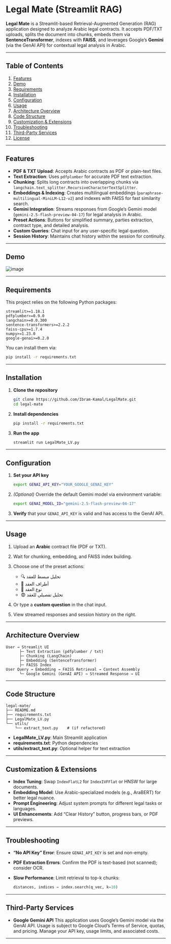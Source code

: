 # Legal Mate (Streamlit RAG)

**Legal Mate** is a Streamlit-based Retrieval-Augmented Generation (RAG) application designed to analyze Arabic legal contracts. It accepts PDF/TXT uploads, splits the document into chunks, embeds them via **SentenceTransformer**, indexes with **FAISS**, and leverages Google’s **Gemini** (via the GenAI API) for contextual legal analysis in Arabic.

---

## Table of Contents

1. [Features](#features)
2. [Demo](#demo)
3. [Requirements](#requirements)
4. [Installation](#installation)
5. [Configuration](#configuration)
6. [Usage](#usage)
7. [Architecture Overview](#architecture-overview)
8. [Code Structure](#code-structure)
9. [Customization & Extensions](#customization--extensions)
10. [Troubleshooting](#troubleshooting)
11. [Third-Party Services](#third-party-services)
12. [License](#license)

---

## Features

* **PDF & TXT Upload**: Accepts Arabic contracts as PDF or plain-text files.
* **Text Extraction**: Uses `pdfplumber` for accurate PDF text extraction.
* **Chunking**: Splits long contracts into overlapping chunks via `langchain.text_splitter.RecursiveCharacterTextSplitter`.
* **Embeddings & Indexing**: Creates multilingual embeddings (`paraphrase-multilingual-MiniLM-L12-v2`) and indexes with FAISS for fast similarity search.
* **Gemini Integration**: Streams responses from Google’s Gemini model (`gemini-2.5-flash-preview-04-17`) for legal analysis in Arabic.
* **Preset Actions**: Buttons for simplified summary, parties extraction, contract type, and detailed analysis.
* **Custom Queries**: Chat input for any user-specific legal question.
* **Session History**: Maintains chat history within the session for continuity.

---

## Demo

![image](https://github.com/user-attachments/assets/fa4a0f2c-f1c7-4afe-bbc3-f4aceb845cd4)


---

## Requirements

This project relies on the following Python packages:

```text
streamlit>=1.18.1
pdfplumber>=0.9.0
langchain>=0.0.300
sentence-transformers>=2.2.2
faiss-cpu>=1.7.4
numpy>=1.23.0
google-genai>=0.2.0
```

You can install them via:

```bash
pip install -r requirements.txt
```

---

## Installation

1. **Clone the repository**

   ```bash
   git clone https://github.com/Ibram-Kamal/LegalMate.git
   cd legal-mate
   ```

2. **Install dependencies**

   ```bash
   pip install -r requirements.txt
   ```

3. **Run the app**

   ```bash
   streamlit run LegalMate_LV.py
   ```

---

## Configuration

1. **Set your API key**

   ```bash
   export GENAI_API_KEY="YOUR_GOOGLE_GENAI_KEY"
   ```

2. *(Optional)* Override the default Gemini model via environment variable:

   ```bash
   export GENAI_MODEL_ID="gemini-2.5-flash-preview-04-17"
   ```

3. **Verify** that your `GENAI_API_KEY` is valid and has access to the GenAI API.

---

## Usage

1. Upload an **Arabic** contract file (PDF or TXT).
2. Wait for chunking, embedding, and FAISS index building.
3. Choose one of the preset actions:

   * 🔍 تحليل مبسط للعقد
   * 👥 أطراف العقد
   * 📄 نوع العقد
   * 😨 تحليل تفصيلي للعقد
4. Or type a **custom question** in the chat input.
5. View streamed responses and session history on the right.

---

## Architecture Overview

```text
User → Streamlit UI
      ├─ Text Extraction (pdfplumber / txt)
      ├─ Chunking (LangChain)
      ├─ Embedding (SentenceTransformer)
      ├─ FAISS Index
User Query → Embedding → FAISS Retrieval → Context Assembly
      └─ Google Gemini (GenAI API) → Streamed Response → UI
```

---

## Code Structure

```
legal-mate/
├── README.md
├── requirements.txt
├── LegalMate_LV.py
└── utils/
    └── extract_text.py    # (if refactored)
```

* **LegalMate\_LV.py**: Main Streamlit application
* **requirements.txt**: Python dependencies
* **utils/extract\_text.py**: Optional helper for text extraction

---

## Customization & Extensions

* **Index Tuning**: Swap `IndexFlatL2` for `IndexIVFFlat` or HNSW for large documents.
* **Embedding Model**: Use Arabic-specialized models (e.g., AraBERT) for better legal nuance.
* **Prompt Engineering**: Adjust system prompts for different legal tasks or languages.
* **UI Enhancements**: Add “Clear History” button, progress bars, or PDF previews.

---

## Troubleshooting

* **“No API Key” Error**: Ensure `GENAI_API_KEY` is set and non-empty.
* **PDF Extraction Errors**: Confirm the PDF is text-based (not scanned); consider OCR.
* **Slow Performance**: Limit retrieval to top-k chunks:

  ```python
  distances, indices = index.search(q_vec, k=10)
  ```

---

## Third-Party Services

* **Google Gemini API**
  This application uses Google’s Gemini model via the GenAI API. Usage is subject to Google Cloud’s Terms of Service, quotas, and pricing. Manage your API key, usage limits, and associated costs.

---


